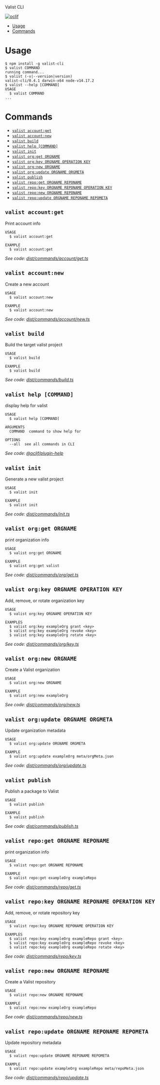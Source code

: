 Valist CLI

[![oclif](https://img.shields.io/badge/cli-oclif-brightgreen.svg)](https://oclif.io)

<!-- toc -->
* [Usage](#usage)
* [Commands](#commands)
<!-- tocstop -->
# Usage
<!-- usage -->
```sh-session
$ npm install -g valist-cli
$ valist COMMAND
running command...
$ valist (-v|--version|version)
valist-cli/0.4.1 darwin-x64 node-v14.17.2
$ valist --help [COMMAND]
USAGE
  $ valist COMMAND
...
```
<!-- usagestop -->
# Commands
<!-- commands -->
* [`valist account:get`](#valist-accountget)
* [`valist account:new`](#valist-accountnew)
* [`valist build`](#valist-build)
* [`valist help [COMMAND]`](#valist-help-command)
* [`valist init`](#valist-init)
* [`valist org:get ORGNAME`](#valist-orgget-orgname)
* [`valist org:key ORGNAME OPERATION KEY`](#valist-orgkey-orgname-operation-key)
* [`valist org:new ORGNAME`](#valist-orgnew-orgname)
* [`valist org:update ORGNAME ORGMETA`](#valist-orgupdate-orgname-orgmeta)
* [`valist publish`](#valist-publish)
* [`valist repo:get ORGNAME REPONAME`](#valist-repoget-orgname-reponame)
* [`valist repo:key ORGNAME REPONAME OPERATION KEY`](#valist-repokey-orgname-reponame-operation-key)
* [`valist repo:new ORGNAME REPONAME`](#valist-reponew-orgname-reponame)
* [`valist repo:update ORGNAME REPONAME REPOMETA`](#valist-repoupdate-orgname-reponame-repometa)

## `valist account:get`

Print account info

```
USAGE
  $ valist account:get

EXAMPLE
  $ valist account:get
```

_See code: [dist/commands/account/get.ts](https://github.com/valist-io/valist/blob/v0.4.1/dist/commands/account/get.ts)_

## `valist account:new`

Create a new account

```
USAGE
  $ valist account:new

EXAMPLE
  $ valist account:new
```

_See code: [dist/commands/account/new.ts](https://github.com/valist-io/valist/blob/v0.4.1/dist/commands/account/new.ts)_

## `valist build`

Build the target valist project

```
USAGE
  $ valist build

EXAMPLE
  $ valist build
```

_See code: [dist/commands/build.ts](https://github.com/valist-io/valist/blob/v0.4.1/dist/commands/build.ts)_

## `valist help [COMMAND]`

display help for valist

```
USAGE
  $ valist help [COMMAND]

ARGUMENTS
  COMMAND  command to show help for

OPTIONS
  --all  see all commands in CLI
```

_See code: [@oclif/plugin-help](https://github.com/oclif/plugin-help/blob/v3.2.2/src/commands/help.ts)_

## `valist init`

Generate a new valist project

```
USAGE
  $ valist init

EXAMPLE
  $ valist init
```

_See code: [dist/commands/init.ts](https://github.com/valist-io/valist/blob/v0.4.1/dist/commands/init.ts)_

## `valist org:get ORGNAME`

print organization info

```
USAGE
  $ valist org:get ORGNAME

EXAMPLE
  $ valist org:get valist
```

_See code: [dist/commands/org/get.ts](https://github.com/valist-io/valist/blob/v0.4.1/dist/commands/org/get.ts)_

## `valist org:key ORGNAME OPERATION KEY`

Add, remove, or rotate organization key

```
USAGE
  $ valist org:key ORGNAME OPERATION KEY

EXAMPLES
  $ valist org:key exampleOrg grant <key>
  $ valist org:key exampleOrg revoke <key>
  $ valist org:key exampleOrg rotate <key>
```

_See code: [dist/commands/org/key.ts](https://github.com/valist-io/valist/blob/v0.4.1/dist/commands/org/key.ts)_

## `valist org:new ORGNAME`

Create a Valist organization

```
USAGE
  $ valist org:new ORGNAME

EXAMPLE
  $ valist org:new exampleOrg
```

_See code: [dist/commands/org/new.ts](https://github.com/valist-io/valist/blob/v0.4.1/dist/commands/org/new.ts)_

## `valist org:update ORGNAME ORGMETA`

Update organization metadata

```
USAGE
  $ valist org:update ORGNAME ORGMETA

EXAMPLE
  $ valist org:update exampleOrg meta/orgMeta.json
```

_See code: [dist/commands/org/update.ts](https://github.com/valist-io/valist/blob/v0.4.1/dist/commands/org/update.ts)_

## `valist publish`

Publish a package to Valist

```
USAGE
  $ valist publish

EXAMPLE
  $ valist publish
```

_See code: [dist/commands/publish.ts](https://github.com/valist-io/valist/blob/v0.4.1/dist/commands/publish.ts)_

## `valist repo:get ORGNAME REPONAME`

print organization info

```
USAGE
  $ valist repo:get ORGNAME REPONAME

EXAMPLE
  $ valist repo:get exampleOrg exampleRepo
```

_See code: [dist/commands/repo/get.ts](https://github.com/valist-io/valist/blob/v0.4.1/dist/commands/repo/get.ts)_

## `valist repo:key ORGNAME REPONAME OPERATION KEY`

Add, remove, or rotate repository key

```
USAGE
  $ valist repo:key ORGNAME REPONAME OPERATION KEY

EXAMPLES
  $ valist repo:key exampleOrg exampleRepo grant <key>
  $ valist repo:key exampleOrg exampleRepo revoke <key>
  $ valist repo:key exampleOrg exampleRepo rotate <key>
```

_See code: [dist/commands/repo/key.ts](https://github.com/valist-io/valist/blob/v0.4.1/dist/commands/repo/key.ts)_

## `valist repo:new ORGNAME REPONAME`

Create a Valist repository

```
USAGE
  $ valist repo:new ORGNAME REPONAME

EXAMPLE
  $ valist repo:new exampleOrg exampleRepo
```

_See code: [dist/commands/repo/new.ts](https://github.com/valist-io/valist/blob/v0.4.1/dist/commands/repo/new.ts)_

## `valist repo:update ORGNAME REPONAME REPOMETA`

Update repository metadata

```
USAGE
  $ valist repo:update ORGNAME REPONAME REPOMETA

EXAMPLE
  $ valist repo:update exampleOrg exampleRepo meta/repoMeta.json
```

_See code: [dist/commands/repo/update.ts](https://github.com/valist-io/valist/blob/v0.4.1/dist/commands/repo/update.ts)_
<!-- commandsstop -->
